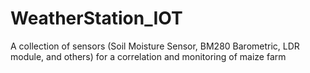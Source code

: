 # WeatherStation_IOT
A collection of sensors (Soil Moisture Sensor, BM280 Barometric, LDR module, and others) for a correlation and monitoring of maize farm
